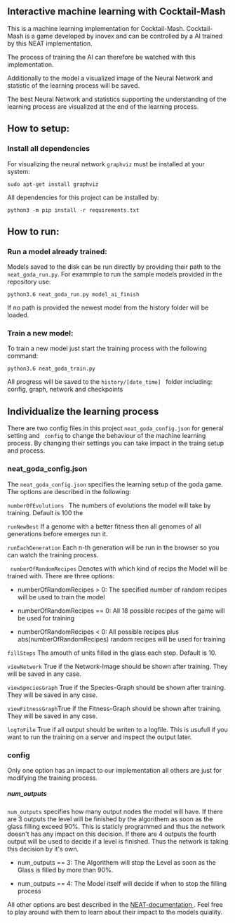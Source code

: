 ## Interactive machine learning with Cocktail-Mash

This is a machine learning implementation for Cocktail-Mash. 
Cocktail-Mash is a game developed by inovex and can be controlled by 
a AI trained by this NEAT implementation. 

The process of training the AI can therefore be watched with this implementation.

Additionally to the model a visualized image of the Neural Network and statistic of the learning process will be saved. 

The best Neural Network and statistics supporting the understanding of the learning process are visualized at 
the end of the learning process. 


## How to setup:

### Install all dependencies

For visualizing the neural network ```graphviz``` must be installed at your system:

```
sudo apt-get install graphviz
```

All dependencies for this project can be installed by:

``` 
python3 -m pip install -r requirements.txt
```

## How to run:

### Run a model already trained:

Models saved to the disk can be run directly by providing their path to the ```neat_goda_run.py```. For exammple to run the sample models provided in the repository use:

```
python3.6 neat_goda_run.py model_ai_finish
```

If no path is provided the newest model from the history folder will be loaded.

### Train a new model:

To train a new model just start the training process with the following command:

```
python3.6 neat_goda_train.py
```

All progress will be saved to the ```history/[date_time] ``` folder including: config, graph, network and checkpoints

## Individualize the learning process

There are two config files in this project ``` neat_goda_config.json ``` for general setting and ``` config``` to change 
the behaviour of the machine learning process. By changing their settings you can take impact in the traing setup and process.

### neat_goda_config.json

The ``` neat_goda_config.json ``` specifies the learning setup of the goda game. The options are described in the following:

``` numberOfEvolutions  ```
The numbers of evolutions the model will take by training. Default is 100 the 

``` runNewBest ```
If a genome with a better fitness then all genomes of all generations before emerges run it.

``` runEachGeneration ```
Each n-th generation will be run in the browser so you can watch the training process.



``` numberOfRandomRecipes```
Denotes with which kind of recips the Model will be trained with. There are three options:

- numberOfRandomRecipes > 0: The specified number of random recipes will be used to train the model 

- numberOfRandomRecipes == 0: All 18 possible recipes of the game will be used for training

- numberOfRandomRecipes < 0: All possible recipes plus abs(numberOfRandomRecipes) random recipes will be used for training


```fillSteps``` The amouth of units filled in the glass each step. Default is 10.

```viewNetwork``` True if the Network-Image should be shown after training. They will be saved in any case.

```viewSpeciesGraph``` True if the Species-Graph should be shown after training. They will be saved in any case.

```viewFitnessGraph```True if the Fitness-Graph should be shown after training. They will be saved in any case.

```logToFile``` True if all output should be writen to a logfile. This is usufull if you want to run the training on a server and inspect the output later.

### config 

Only one option has an impact to our implementation all others are just for modifying the training process.

##### num_outputs 
 ```num_outputs``` specifies how many output nodes the model will have. 
If there are 3 outputs the level will be finished by the algorithem as soon as the glass filling exceed 90%. 
This is staticly programmed and thus the network doesn't has any impact on this decision. 
If there are 4 outputs the fourth output will be used to decide if a level is finished. Thus the network is taking this decision by it's own.

- num_outputs == 3: The Algorithem will stop the Level as soon as the Glass is filled by more than 90%.

- num_outputs == 4: The Model itself will decide if when to stop the filling process


All other options are best described in the [NEAT-documentation ](https://neat-python.readthedocs.io/en/latest/config_file.html). 
Feel free to play around with them to learn about their impact to the models quiality. 
